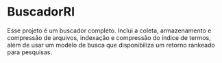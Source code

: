 # BuscadorRI
Esse projeto é um buscador completo. Inclui a coleta, armazenamento e compressão de arquivos, indexação e compressão do índice de termos, além de usar um modelo de busca que disponibiliza um retorno rankeado para pesquisas.

